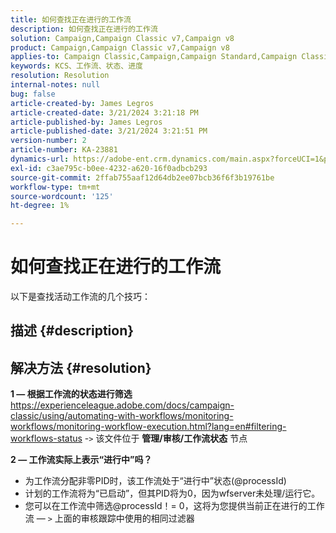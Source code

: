 ```yaml
---
title: 如何查找正在进行的工作流
description: 如何查找正在进行的工作流
solution: Campaign,Campaign Classic v7,Campaign v8
product: Campaign,Campaign Classic v7,Campaign v8
applies-to: Campaign Classic,Campaign,Campaign Standard,Campaign Classic v7,Campaign v8
keywords: KCS、工作流、状态、进度
resolution: Resolution
internal-notes: null
bug: false
article-created-by: James Legros
article-created-date: 3/21/2024 3:21:18 PM
article-published-by: James Legros
article-published-date: 3/21/2024 3:21:51 PM
version-number: 2
article-number: KA-23881
dynamics-url: https://adobe-ent.crm.dynamics.com/main.aspx?forceUCI=1&pagetype=entityrecord&etn=knowledgearticle&id=1b39a7a7-96e7-ee11-904d-6045bd006704
exl-id: c3ae795c-b0ee-4232-a620-16f0adbcb293
source-git-commit: 2ffab755aaf12d64db2ee07bcb36f6f3b19761be
workflow-type: tm+mt
source-wordcount: '125'
ht-degree: 1%

---
```


# 如何查找正在进行的工作流




以下是查找活动工作流的几个技巧：

## 描述 {#description}





## 解决方法 {#resolution}


<b>1 — 根据工作流的状态进行筛选</b>
https://experienceleague.adobe.com/docs/campaign-classic/using/automating-with-workflows/monitoring-workflows/monitoring-workflow-execution.html?lang=en#filtering-workflows-status -`>`  该文件位于 <b>管理/审核/工作流状态</b> 节点

<b>2 — 工作流实际上表示“进行中”吗？</b>
- 为工作流分配非零PID时，该工作流处于“进行中”状态(@processId)
- 计划的工作流将为“已启动”，但其PID将为0，因为wfserver未处理/运行它。
- 您可以在工作流中筛选@processId！= 0，这将为您提供当前正在进行的工作流 — `>`  上面的审核跟踪中使用的相同过滤器
